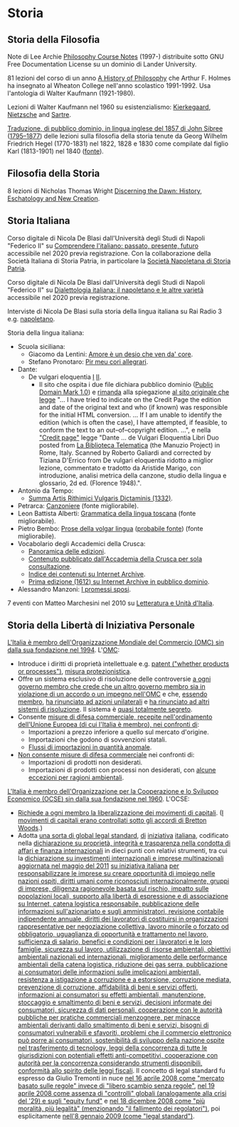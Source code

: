 # Storia

## Storia della Filosofia

Note di Lee Archie [Philosophy Course Notes](https://philosophy.lander.edu) (1997-) distribuite sotto GNU Free Documentation License su un dominio di Lander University.

81 lezioni del corso di un anno [A History of Philosophy](https://www.youtube.com/playlist?list=PL9GwT4_YRZdBf9nIUHs0zjrnUVl-KBNSM) che Arthur F. Holmes ha insegnato al Wheaton College nell'anno scolastico 1991-1992.
Usa l'antologia di Walter Kaufmann (1921-1980).

Lezioni di Walter Kaufmann nel 1960 su esistenzialismo: [Kierkegaard](https://archive.org/details/KierkegaardAndTheCrisisInReligion), [Nietzsche](https://archive.org/details/NietzscheAndTheCrisisInPhilosophy) and [Sartre](https://archive.org/details/SartreAndTheCrisisInMorality).

[Traduzione, di pubblico dominio, in lingua inglese del 1857 di John Sibree](https://babel.hathitrust.org/cgi/pt?id=uc2.ark:/13960/t8bg2kn83) ([1795–1877](https://en.wikisource.org/wiki/Author:John_Sibree))
delle lezioni sulla filosofia della storia tenute da Georg Wilhelm Friedrich Hegel (1770-1831) nel 1822, 1828 e 1830
come compilate dal figlio Karl (1813-1901) nel 1840 ([fonte](https://en.wikipedia.org/w/index.php?title=Lectures_on_the_Philosophy_of_History&oldid=977549852#English_editions)).

## Filosofia della Storia

8 lezioni di Nicholas Thomas Wright [Discerning the Dawn: History, Eschatology and New Creation](https://www.giffordlectures.org/lectures/discerning-dawn-history-eschatology-and-new-creation).

## Storia Italiana

Corso digitale di Nicola De Blasi dall'Università degli Studi di Napoli "Federico II" su [Comprendere l'italiano: passato, presente, futuro](https://mooc.federica.eu/c/comprendere_litaliano_passato_presente_futuro) accessibile nel 2020 previa registrazione.
Con la collaborazione della Società Italiana di Storia Patria, in particolare la [Società Napoletana di Storia Patria](http://www.storiapatrianapoli.it).

Corso digitale di Nicola De Blasi dall'Università degli Studi di Napoli "Federico II" su [Dialettologia italiana: il napoletano e le altre varietà](https://mooc.federica.eu/c/dialettologia_italiana_il_napoletano_e_le_altre_varieta) accessibile nel 2020 previa registrazione.

Interviste di Nicola De Blasi sulla storia della lingua italiana su Rai Radio 3
e.g. [napoletano](https://www.raiplayradio.it/audio/2016/01/Il-napoletano-ieri-e-oggi---La-Lingua-Batte-del-17012016-e4b8c474-1424-4cc0-a6e4-a2bc8bc35279.html).

Storia della lingua italiana:
* Scuola siciliana:
  * Giacomo da Lentini: [Amore è un desio che ven da' core](https://it.wikisource.org/wiki/Amore_è_uno_desio_che_ven_da%27_core).
  * Stefano Pronotaro: [Pir meu cori allegrari](https://it.wikisource.org/wiki/Pir_meu_cori_allegrari).
* Dante:
  * De vulgari eloquentia [I](https://github.com/cltk/lat_text_latin_library/blob/76229acaf02efd1964ac32009408a90b6f279758/dante/vulgar.txt) [II](https://github.com/cltk/lat_text_latin_library/blob/76229acaf02efd1964ac32009408a90b6f279758/dante/vulgar2.txt).
    * Il sito che ospita i due file dichiara pubblico dominio ([Public Domain Mark 1.0](https://github.com/cltk/lat_text_latin_library/blob/76229acaf02efd1964ac32009408a90b6f279758/LICENSE.md))
      e [rimanda](https://github.com/cltk/lat_text_latin_library/blob/76229acaf02efd1964ac32009408a90b6f279758/README.md) alla spiegazione [al sito originale che legge](http://thelatinlibrary.com/about.html)
      "... I have tried to indicate on the Credit Page the edition and date of the original text and who (if known) was responsible for the initial HTML conversion. ... If I am unable to identify the edition (which is often the case), I have attempted, if feasible, to conform the text to an out–of–copyright edition. ...",
      e nella ["Credit page"](http://thelatinlibrary.com/cred.html) legge
      "Dante ... de Vulgari Eloquentia Libri Duo posted from [La Biblioteca Telematica](http://www.liberliber.it/) (the Manuzio Project) in Rome, Italy. Scanned by Roberto Galiardi and corrected by Tiziana D'Errico from De vulgari eloquentia ridotto a miglior lezione, commentato e tradotto da Aristide Marigo, con introduzione, analisi metrica della canzone, studio della lingua e glossario, 2d ed. (Florence 1948).".
* Antonio da Tempo:
  * [Summa Artis Rithimici Vulgaris Dictaminis (1332)](https://archive.org/details/bub_gb_OBU_3TiiNjgC).
* Petrarca: [Canzoniere](https://it.wikisource.org/wiki/Canzoniere_(Rerum_vulgarium_fragmenta)) (fonte migliorabile).
* Leon Battista Alberti: [Grammatica della lingua toscana](https://it.wikisource.org/wiki/Grammatica_della_lingua_toscana) (fonte migliorabile).
* Pietro Bembo: [Prose della volgar lingua](https://it.wikisource.org/wiki/Prose_della_volgar_lingua) ([probabile fonte](https://www.liberliber.it/online/autori/autori-b/pietro-bembo/prose-della-volgar-lingua/)) (fonte migliorabile).
* Vocabolario degli Accademici della Crusca:
  * [Panoramica delle edizioni](https://it.wikipedia.org/w/index.php?title=Vocabolario_della_Crusca&oldid=114470624).
  * [Contenuto pubblicato dall'Accademia della Crusca per sola consultazione](http://www.lessicografia.it/lettura_testi.jsp).
  * [Indice dei contenuti su Internet Archive](https://archive.org/details/texts?and%5B%5D=%22vocabolario+degli+accademici+della+crusca%22&sin=&sort=date).
  * [Prima edizione (1612) su Internet Archive in pubblico dominio](https://archive.org/details/bub_gb_87RCOgpN-MUC).
* Alessandro Manzoni: [I promessi sposi](https://it.wikisource.org/wiki/I_promessi_sposi_-_Storia_della_colonna_infame_(1840)).

7 eventi con Matteo Marchesini nel 2010 su [Letteratura e Unità d'Italia](https://www.radioradicale.it/organizzatore/8035/biblioteca-comunale-edmondo-de-amicis-di-anzola-dell-emilia).

## Storia della Libertà di Iniziativa Personale

[L'Italia è membro dell'Organizzazione Mondiale del Commercio (OMC) sin dalla sua fondazione nel 1994](https://italiarappginevra.esteri.it/rappginevra/it/italia_e_onu/omc/diritti-umani.html).
L'[OMC](https://www.wto.org/english/docs_e/legal_e/legal_e.htm):
* Introduce i diritti di proprietà intellettuale e.g. [patent ("whether products or processes")](https://www.wto.org/english/docs_e/legal_e/27-trips_04c_e.htm#5), [misura protezionistica][chomsky-wto].
* Offre un sistema esclusivo di risoluzione delle controversie [a ogni governo membro che crede che un altro governo membro sia in violazione di un accordo o un impegno nell'OMC](https://www.wto.org/english/tratop_e/dispu_e/dispu_e.htm) e che, [essendo membro](https://www.wto.org/english/docs_e/legal_e/28-dsu_e.htm#23), [ha rinunciato ad azioni unilaterali](https://www.wto.org/english/thewto_e/whatis_e/tif_e/disp1_e.htm) e [ha rinunciato ad altri sistemi di risoluzione](https://www.wto.org/english/tratop_e/dispu_e/disp_settlement_cbt_e/c1s3p3_e.htm#jurisdiction).
  Il sistema è [quasi totalmente segreto](https://www.wto.org/english/docs_e/legal_e/28-dsu_e.htm).
* Consente [misure di difesa commerciale, recepite nell'ordinamento dell'Unione Europea (di cui l'Italia è membro), nei confronti di](https://www.esteri.it/mae/it/politica_estera/commercio-internazionale/politica-commerciale-internazionale/misure-di-difesa-commerciale.html):
  * Importazioni a prezzo inferiore a quello sul mercato d'origine.
  * Importazioni che godono di sovvenzioni statali.
  * [Flussi di importazioni in quantità anomale](https://ec.europa.eu/trade/policy/accessing-markets/trade-defence/actions-against-imports-into-the-eu/safeguards/).
* [Non consente misure di difesa commerciale](https://www.wto.org/english/docs_e/legal_e/25-safeg_e.htm) nei confronti di:
  * Importazioni di prodotti non desiderati.
  * Importazioni di prodotti con processi non desiderati, con [alcune eccezioni per ragioni ambientali](https://www.wto.org/english/tratop_e/envir_e/envt_rules_exceptions_e.htm).

[chomsky-wto]: https://duckduckgo.com/?q=noam+chomsky+wto&iax=videos&ia=videos&iaf=videoDuration%3Along

[L'Italia è membro dell'Organizzazione per la Cooperazione e lo Sviluppo Economico (OCSE) sin dalla sua fondazione nel 1960](https://www.esteri.it/mae/it/politica_estera/organizzazioni_internazionali/ocse.html).
L'OCSE:
* [Richiede a ogni membro la liberalizzazione dei movimenti di capitali](https://www.oecd.org/general/conventionontheorganisationforeconomicco-operationanddevelopment.htm).
  ([I movimenti di capitali erano controllati sotto gli accordi di Bretton Woods](https://en.wikipedia.org/w/index.php?title=Capital_control&oldid=992143860#The_Bretton_Woods_Era:_1945–1971).)
* Adotta [una sorta di global legal standard](https://www.oecd.org/corruption/theglobalstandardofthe21stcentury.htm),
  [di](https://www.oecd.org/corruption/businessethicsandoecdprincipleswhatcanbedonetoavoidanothercrisis.htm)
  [iniziativa](https://www.oecd.org/general/theworldneedstorewritetherulesoffinanceandglobalbusiness.htm)
  [italiana](https://www.oecd.org/italy/theneedforaglobalstandard.htm),
  codificato nella [dichiarazione su proprietà, integrità e trasparenza nella condotta di affari e finanza internazionali](https://legalinstruments.oecd.org/en/instruments/OECD-LEGAL-0383)
  in dieci punti
  con relativi strumenti,
  tra cui la [dichiarazione su investimenti internazionali e imprese multinazionali](https://legalinstruments.oecd.org/en/instruments/OECD-LEGAL-0144)
  [aggiornata nel maggio del 2011](https://www.oecd.org/daf/newoecdguidelinestoprotecthumanrightsandsocialdevelopment.htm)
  [su iniziativa italiana](https://www.oecd.org/italy/competitivegrowthforqualityjobspoliciessolutionsandstrategiesfordevelopmentandemployment.htm)
  [per responsabilizzare le imprese su
  creare opportunità di impiego nelle nazioni ospiti,
  diritti umani come riconosciuti internazionalmente,
  gruppi di imprese,
  diligenza ragionevole basata sul rischio,
  impatto sulle popolazioni locali,
  supporto alla libertà di espressione e di associazione su Internet,
  catena logistica responsabile,
  pubblicazione delle informazioni sull'azionariato e sugli amministratori,
  revisione contabile indipendente annuale,
  diritti dei lavoratori di costituirsi in organizzazioni rappresentative per negoziazione collettiva,
  lavoro minorile o forzato od obbligatorio,
  uguaglianza di opportunità e trattamento nel lavoro,
  sufficienza di salario, benefici e condizioni per i lavoratori e le loro famiglie,
  sicurezza sul lavoro,
  utilizzazione di risorse ambientali,
  obiettivi ambientali nazionali ed internazionali,
  miglioramento delle performance ambientali della catena logistica,
  riduzione dei gas serra,
  pubblicazione ai consumatori delle informazioni sulle implicazioni ambientali,
  resistenza a istigazione a corruzione e a estorsione,
  corruzione mediata,
  prevenzione di corruzione,
  affidabilità di beni e servizi offerti,
  informazioni ai consumatori su effetti ambientali, manutenzione, stoccaggio e smaltimento di beni e servizi,
  decisioni informate dei consumatori,
  sicurezza di dati personali,
  cooperazione con le autorità pubbliche per pratiche commerciali menzognere, per minacce ambientali derivanti dallo smaltimento di beni e servizi,
  bisogni di consumatori vulnerabili e sfavoriti,
  problemi che il commercio elettronico può porre ai consumatori,
  sostenibilità di sviluppo della nazione ospite nel trasferimento di tecnology,
  leggi della concorrenza di tutte le giurisdizioni con potentiali effetti anti-competitivi,
  cooperazione con autorità per la concorrenza considerando strumenti disponibili,
  conformità allo spirito delle leggi fiscali](https://www.oecd.org/daf/inv/mne/49744860.pdf).
  Il concetto di legal standard fu espresso da Giulio Tremonti
  in nuce
  [nel 16 aprile 2008 come "mercato basato sulle regole" invece di "libero scambio senza regole"](https://st.ilsole24ore.com/art/SoleOnLine4/Italia/2008/ElezioniPolitiche/documenti/tremonti-financial-times.shtml),
  [nel 19 aprile 2008 come assenza di "controlli" globali (analogamente alla crisi del '29) e sugli "equity fund"](https://st.ilsole24ore.com/art/SoleOnLine4/Finanza%20e%20Mercati/2008/04/tremonti-draghi-aspen.shtml)
  e [nel 18 dicembre 2008 come "più moralità, più legalità" (menzionando "il fallimento dei regolatori")](https://st.ilsole24ore.com/art/SoleOnLine4/Mondo/2008/12/ecofin-parigi.shtml),
  poi esplicitamente
  [nell'8 gennaio 2009 (come "legal standard")](https://st.ilsole24ore.com/art/SoleOnLine4/Economia%20e%20Lavoro/2009/01/tremonti-legal-standard.shtml).
